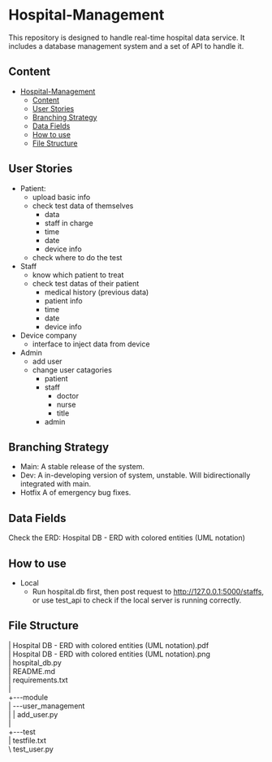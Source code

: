 # Hospital-Management
This repository is designed to handle real-time hospital data service.
It includes a database management system and a set of API to handle it.

## Content
- [Hospital-Management](#hospital-management)
  - [Content](#content)
  - [User Stories](#user-stories)
  - [Branching Strategy](#branching-strategy)
  - [Data Fields](#data-fields)
  - [How to use](#how-to-use)
  - [File Structure](#file-structure)
## User Stories
- Patient:
  - upload basic info
  - check test data of themselves
    - data
    - staff in charge
    - time
    - date
    - device info
  - check where to do the test
- Staff
  - know which patient to treat
  - check test datas of their patient
    - medical history (previous data)
    - patient info
    - time
    - date
    - device info
- Device company
  - interface to inject data from device
- Admin
  - add user
  - change user catagories
    - patient
    - staff
      - doctor
      - nurse
      - title
    - admin


## Branching Strategy
- Main:     A stable release of the system.
- Dev:      A in-developing version of system, unstable. Will bidirectionally integrated with main.
- Hotfix    A of emergency bug fixes. 

## Data Fields
Check the ERD:  Hospital DB - ERD with colored entities (UML notation)

## How to use
- Local
  - Run hospital.db first, then post request to http://127.0.0.1:5000/staffs, or use test_api to check if the local server is running correctly.

## File Structure
|   Hospital DB - ERD with colored entities (UML notation).pdf  
|   Hospital DB - ERD with colored entities (UML notation).png  
|   hospital_db.py  
|   README.md  
|   requirements.txt  
|  
+---module  
|   \---user_management  
|   |       add_user.py  
|  
+---test  
|       testfile.txt  
\       test_user.py 
 